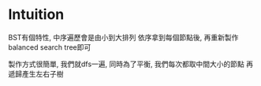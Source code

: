 # Intuition

BST有個特性, 中序遍歷會是由小到大排列
依序拿到每個節點後, 再重新製作balanced search tree即可

製作方式很簡單, 我們就dfs一遍, 同時為了平衡, 我們每次都取中間大小的節點
再遞歸產生左右子樹